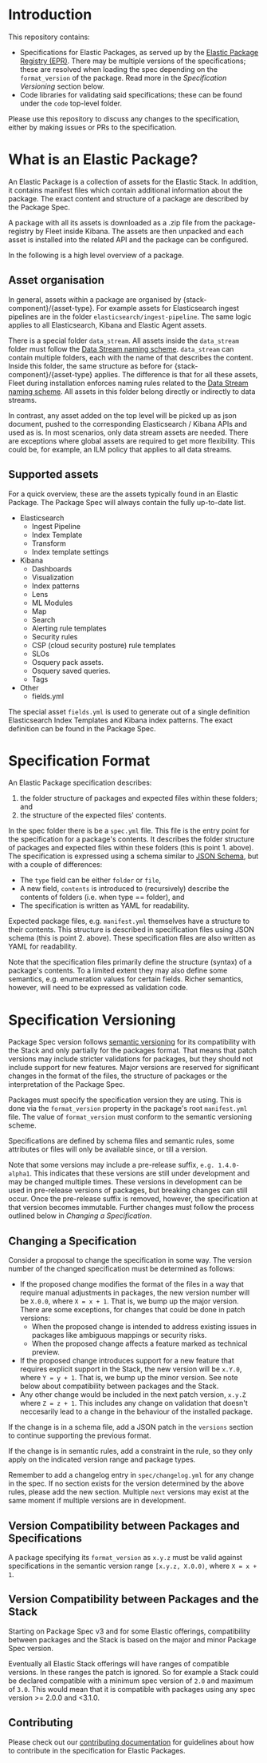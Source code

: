 # Introduction

This repository contains:
* Specifications for Elastic Packages, as served up by the [Elastic Package Registry (EPR)](https://github.com/elastic/package-registry). There may be multiple versions of the specifications; these are resolved when loading the spec depending on the `format_version` of the package. Read more in the _Specification Versioning_ section below.
* Code libraries for validating said specifications; these can be found under the `code` top-level folder.

Please use this repository to discuss any changes to the specification, either by making issues or PRs to the specification.

# What is an Elastic Package?

An Elastic Package is a collection of assets for the Elastic Stack. In addition, it contains manifest files which contain additional information about the package. The exact content and structure of a package are described by the Package Spec.

A package with all its assets is downloaded as a .zip file from the package-registry by Fleet inside Kibana. The assets are then unpacked and each asset is installed into the related API and the package can be configured.

In the following is a high level overview of a package.

## Asset organisation

In general, assets within a package are organised by {stack-component}/{asset-type}. For example assets for Elasticsearch ingest pipelines are in the folder `elasticsearch/ingest-pipeline`. The same logic applies to all Elasticsearch, Kibana and Elastic Agent assets.

There is a special folder `data_stream`. All assets inside the `data_stream` folder must follow the [Data Stream naming scheme](https://www.elastic.co/blog/an-introduction-to-the-elastic-data-stream-naming-scheme). `data_stream` can contain multiple folders, each with the name of that describes the content. Inside this folder, the same structure as before for {stack-component}/{asset-type} applies. The difference is that for all these assets, Fleet during installation enforces naming rules related to the [Data Stream naming scheme](https://www.elastic.co/blog/an-introduction-to-the-elastic-data-stream-naming-scheme). All assets in this folder belong directly or indirectly to data streams.

In contrast, any asset added on the top level will be picked up as json document, pushed to the corresponding Elasticsearch / Kibana APIs and used as is. In most scenarios, only data stream assets are needed. There are exceptions where global assets are required to get more flexibility. This could be, for example, an ILM policy that applies to all data streams.

## Supported assets

For a quick overview, these are the assets typically found in an Elastic Package. The Package Spec will always contain the fully up-to-date list.

* Elasticsearch
  * Ingest Pipeline
  * Index Template
  * Transform
  * Index template settings
* Kibana
  * Dashboards
  * Visualization
  * Index patterns
  * Lens
  * ML Modules
  * Map
  * Search
  * Alerting rule templates
  * Security rules
  * CSP (cloud security posture) rule templates
  * SLOs
  * Osquery pack assets.
  * Osquery saved queries.
  * Tags
* Other
  * fields.yml

The special asset `fields.yml` is used to generate out of a single definition Elasticsearch Index Templates and Kibana index patterns. The exact definition can be found in the Package Spec.


# Specification Format

An Elastic Package specification describes:
1. the folder structure of packages and expected files within these folders; and
2. the structure of the expected files' contents.

In the spec folder there is be a `spec.yml` file. This file is the entry point for the
 specification for a package's contents. It describes the folder structure of packages and expected
files within these folders (this is point 1. above). The specification is expressed using a schema similar
to [JSON Schema](https://json-schema.org/), but with a couple of differences:
- The `type` field can be either `folder` or `file`,
- A new field, `contents` is introduced to (recursively) describe the contents of folders (i.e. when type == folder), and
- The specification is written as YAML for readability.

Expected package files, e.g. `manifest.yml` themselves have a structure to their contents. This structure is described in specification files using JSON schema (this is point 2. above). These specification files are also written as YAML for readability.

Note that the specification files primarily define the structure (syntax) of a package's contents. To a limited extent they may also define some semantics, e.g. enumeration values for certain fields. Richer semantics, however, will need to be expressed as validation code.

# Specification Versioning

Package Spec version follows [semantic versioning](https://semver.org) for its
compatibility with the Stack and only partially for the packages format.
That means that patch versions may include stricter validations for packages,
but they should not include support for new features.
Major versions are reserved for significant changes in the format of the files,
the structure of packages or the interpretation of the Package Spec.

Packages must specify the specification version they are using. This is done via
the `format_version` property in the package's root `manifest.yml` file. The value
of `format_version` must conform to the semantic versioning scheme.

Specifications are defined by schema files and semantic rules, some attributes or
files will only be available since, or till a version.

Note that some versions may include a pre-release suffix, `e.g. 1.4.0-alpha1`. This
indicates that these versions are still under development and may be changed multiple
times. These versions in development can be used in pre-release versions of
packages, but breaking changes can still occur.
Once the pre-release suffix is removed, however, the specification at that version becomes
immutable. Further changes must follow the process outlined below in _Changing a Specification_.

## Changing a Specification

Consider a proposal to change the specification in some way. The version number
of the changed specification must be determined as follows:

  * If the proposed change modifies the format of the files in a way that
    require manual adjustments in packages, the new version number will be `X.0.0`,
    where `X = x + 1`. That is, we bump up the major version.
    There are some exceptions, for changes that could be done in patch versions:
    * When the proposed change is intended to address existing issues
      in packages like ambiguous mappings or security risks.
    * When the proposed change affects a feature marked as technical preview.
  * If the proposed change introduces support for a new feature that requires
    explicit support in the Stack, the new version will be `x.Y.0`, where
    `Y = y + 1`. That is, we bump up the minor version. See note below about
    compatibility between packages and the Stack.
  * Any other change would be included in the next patch version, `x.y.Z` where
    `Z = z + 1`. This includes any change on validation that doesn't neccesarily
    lead to a change in the behaviour of the installed package.

If the change is in a schema file, add a JSON patch in the `versions` section to
continue supporting the previous format.

If the change is in semantic rules, add a constraint in the rule, so they only
apply on the indicated version range and package types.

Remember to add a changelog entry in `spec/changelog.yml` for any change in the
spec. If no section exists for the version determined by the above rules, please
add the new section. Multiple `next` versions may exist at the same moment if
multiple versions are in development.

## Version Compatibility between Packages and Specifications

A package specifying its `format_version` as `x.y.z` must be valid against specifications in the semantic version range `[x.y.z, X.0.0)`, where `X = x + 1`.

## Version Compatibility between Packages and the Stack

Starting on Package Spec v3 and for some Elastic offerings, compatibility
between packages and the Stack is based on the major and minor Package Spec
version.

Eventually all Elastic Stack offerings will have ranges of compatible versions.
In these ranges the patch is ignored. So for example a Stack could be declared
compatible with a minimum spec version of `2.0` and maximum of `3.0`. This would
mean that it is compatible with packages using any spec version >= 2.0.0 and <3.1.0.

## Contributing

Please check out our [contributing documentation](./CONTRIBUTING.md) for guidelines about how to contribute in the specification for Elastic Packages.
